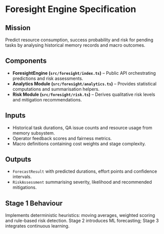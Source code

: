 # Foresight Engine Specification

## Mission

Predict resource consumption, success probability and risk for pending tasks by analysing historical memory records and macro outcomes.

## Components

- **ForesightEngine (`src/foresight/index.ts`)** – Public API orchestrating predictions and risk assessments.
- **Analytics Module (`src/foresight/analytics.ts`)** – Provides statistical computations and summarisation helpers.
- **Risk Module (`src/foresight/risk.ts`)** – Derives qualitative risk levels and mitigation recommendations.

## Inputs

- Historical task durations, QA issue counts and resource usage from memory subsystem.
- Operator feedback scores and fairness metrics.
- Macro definitions containing cost weights and stage complexity.

## Outputs

- `ForecastResult` with predicted durations, effort points and confidence intervals.
- `RiskAssessment` summarising severity, likelihood and recommended mitigations.

## Stage 1 Behaviour

Implements deterministic heuristics: moving averages, weighted scoring and rule-based risk detection. Stage 2 introduces ML forecasting; Stage 3 integrates continuous learning.
